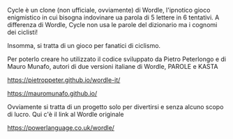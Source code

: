 Cycle è un clone (non ufficiale, ovviamente) di Wordle, l'ipnotico gioco enigmistico in cui bisogna indovinare ua parola di 5 lettere in 6 tentativi. A differenza di Wordle, Cycle non usa le parole del dizionario ma i cognomi dei ciclisti!

Insomma, si tratta di un gioco per fanatici di ciclismo.

Per poterlo creare ho utilizzato il codice sviluppato da Pietro Peterlongo e di Mauro Munafo, autori di due versioni italiane di Wordle, PAROLE e KASTA

https://pietroppeter.github.io/wordle-it/

https://mauromunafo.github.io/

Ovviamente si tratta di un progetto solo per divertirsi e senza alcuno scopo di lucro. Qui c'è il link al Wordle originale

https://powerlanguage.co.uk/wordle/
